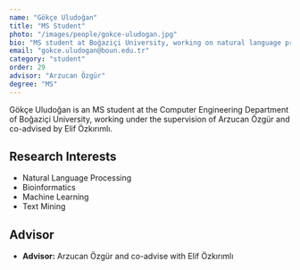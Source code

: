 ```yaml
---
name: "Gökçe Uludoğan"
title: "MS Student"
photo: "/images/people/gokce-uludogan.jpg"
bio: "MS student at Boğaziçi University, working on natural language processing and bioinformatics under the supervision of Arzucan Özgür and co-advised by Elif Özkırımlı."
email: "gokce.uludogan@boun.edu.tr"
category: "student"
order: 29
advisor: "Arzucan Özgür"
degree: "MS"
---
```


Gökçe Uludoğan is an MS student at the Computer Engineering Department of Boğaziçi University, working under the supervision of Arzucan Özgür and co-advised by Elif Özkırımlı.

## Research Interests

- Natural Language Processing
- Bioinformatics
- Machine Learning
- Text Mining

## Advisor

- **Advisor:** Arzucan Özgür and co-advise with Elif Özkırımlı 